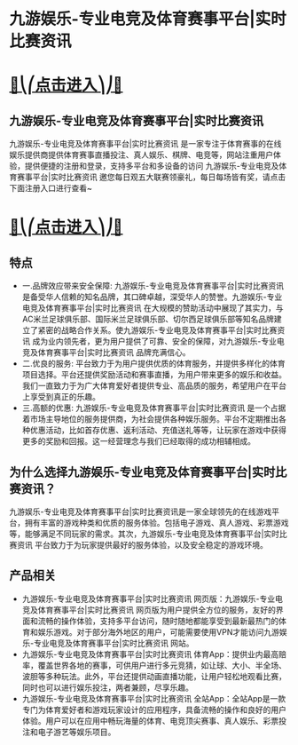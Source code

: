# 九游娱乐-专业电竞及体育赛事平台|实时比赛资讯

# [🍉⎝⎛点击进入⎞⎠🍉](https://kkdd668.cn)
## 九游娱乐-专业电竞及体育赛事平台|实时比赛资讯
九游娱乐-专业电竞及体育赛事平台|实时比赛资讯 是一家专注于体育赛事的在线娱乐提供商提供体育赛事直播投注、真人娱乐、棋牌、电竞等，网站注重用户体验，提供便捷的注册和登录，支持多平台和多设备的访问 九游娱乐-专业电竞及体育赛事平台|实时比赛资讯 邀您每日观五大联赛领豪礼，每日每场皆有奖，请点击下面注册入口进行查看~
# [🍉⎝⎛点击进入⎞⎠🍉](https://kkdd668.cn)

## 特点
- 一.品牌效应带来安全保障: 九游娱乐-专业电竞及体育赛事平台|实时比赛资讯 是备受华人信赖的知名品牌，其口碑卓越，深受华人的赞誉。九游娱乐-专业电竞及体育赛事平台|实时比赛资讯 在大规模的赞助活动中展现了其实力，与AC米兰足球俱乐部、国际米兰足球俱乐部、切尔西足球俱乐部等知名品牌建立了紧密的战略合作关系。使九游娱乐-专业电竞及体育赛事平台|实时比赛资讯 成为业内领先者，更为用户提供了可靠、安全的保障，对九游娱乐-专业电竞及体育赛事平台|实时比赛资讯 品牌充满信心。
- 二.优良的服务: 平台致力于为用户提供优质的体育服务，并提供多样化的体育项目选择。平台还提供奖励活动和赛事直播，为用户带来更多的娱乐和收益。我们一直致力于为广大体育爱好者提供专业、高品质的服务，希望用户在平台上享受到真正的乐趣。
- 三.高额的优惠: 九游娱乐-专业电竞及体育赛事平台|实时比赛资讯 是一个占据着市场主导地位的服务提供商，为社会提供各种娱乐服务。平台不定期推出各种优惠活动，比如首存优惠、返利活动、充值送礼等等，让玩家在游戏中获得更多的奖励和回报。这一经营理念与我们已经取得的成功相辅相成。

## 为什么选择九游娱乐-专业电竞及体育赛事平台|实时比赛资讯？
九游娱乐-专业电竞及体育赛事平台|实时比赛资讯是一家全球领先的在线游戏平台，拥有丰富的游戏种类和优质的服务体验。包括电子游戏、真人游戏、彩票游戏等，能够满足不同玩家的需求。其次，九游娱乐-专业电竞及体育赛事平台|实时比赛资讯 平台致力于为玩家提供最好的服务体验，以及安全稳定的游戏环境。
## 产品相关
- 九游娱乐-专业电竞及体育赛事平台|实时比赛资讯 网页版：九游娱乐-专业电竞及体育赛事平台|实时比赛资讯 网页版为用户提供全方位的服务，友好的界面和流畅的操作体验，支持多平台访问，随时随地都能享受到最新最热门的体育和娱乐游戏。对于部分海外地区的用户，可能需要使用VPN才能访问九游娱乐-专业电竞及体育赛事平台|实时比赛资讯 网站。
- 九游娱乐-专业电竞及体育赛事平台|实时比赛资讯 体育App：提供业内最高赔率，覆盖世界各地的赛事，可供用户进行多元竞猜，如让球、大小、半全场、波胆等多种玩法。此外，平台还提供动画直播功能，让用户轻松地观看比赛，同时也可以进行娱乐投注，两者兼顾，尽享乐趣。
- 九游娱乐-专业电竞及体育赛事平台|实时比赛资讯 全站App：全站App是一款专门为体育爱好者和游戏玩家设计的应用程序，具备流畅的操作和良好的用户体验。用户可以在应用中畅玩海量的体育、电竞顶尖赛事、真人娱乐、彩票投注和电子游艺等娱乐项目。
